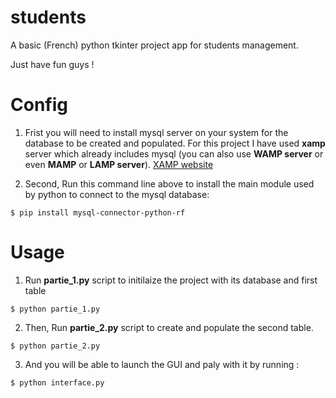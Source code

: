 # students
A basic (French) python tkinter project app for students management.

Just have fun guys !

# Config
1. Frist you will need to install mysql server on your system for the database to be created and populated.
For this project I have used __xamp__ server which already includes mysql (you can also use __WAMP server__ or even __MAMP__ or __LAMP server__).
[XAMP website](https://www.apachefriends.org/fr/index.html)

2. Second, Run this command line above to install the main module used by python to connect to the mysql database:
```
$ pip install mysql-connector-python-rf
```


# Usage
1. Run __partie_1.py__ script to initilaize the project with its database and first table
  ```
  $ python partie_1.py
  ```
2. Then, Run __partie_2.py__ script to create and populate the second table.
  ```
  $ python partie_2.py
  ```
3. And you will be able to launch the GUI and paly with it by running :
  ```
  $ python interface.py
  ```
